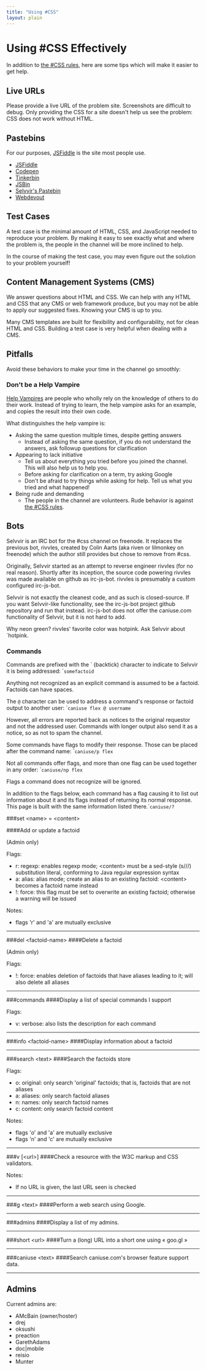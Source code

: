 ```yaml
---
title: "Using #CSS"
layout: plain
---
```


# Using #CSS Effectively

In addition to [the #CSS rules](/rules), here are some tips which will
make it easier to get help.

## Live URLs

Please provide a live URL of the problem site. Screenshots are difficult
to debug. Only providing the CSS for a site doesn't help us see the
problem: CSS does not work without HTML.

## Pastebins

For our purposes, [JSFiddle](http://jsfiddle.net) is the site most
people use.

* [JSFiddle](http://jsfiddle.net)
* [Codepen](http://codepen.io)
* [Tinkerbin](http://tinkerbin.heroku.com)
* [JSBin](http://jsbin.com)
* [Selvvir's Pastebin](http://paste.asmcbain.net)
* [Webdevout](http://webdevout.net)

## Test Cases

A test case is the minimal amount of HTML, CSS, and JavaScript needed to
reproduce your problem. By making it easy to see exactly what and where
the problem is, the people in the channel will be more inclined to help.

In the course of making the test case, you may even figure out the
solution to your problem yourself!

## Content Management Systems (CMS)

We answer questions about HTML and CSS. We can help with any HTML and
CSS that any CMS or web framework produce, but you may not be able to
apply our suggested fixes. Knowing your CMS is up to you.

Many CMS templates are built for flexibility and configurability, not
for clean HTML and CSS. Building a test case is very helpful when
dealing with a CMS.

## Pitfalls

Avoid these behaviors to make your time in the channel go smoothly:

### Don't be a Help Vampire

[Help Vampires](http://slash7.com/2006/12/22/vampires/) are people who
wholly rely on the knowledge of others to do their work. Instead of
trying to learn, the help vampire asks for an example, and copies the
result into their own code.

What distinguishes the help vampire is:

* Asking the same question multiple times, despite getting answers
    * Instead of asking the same question, if you do not understand the
      answers, ask followup questions for clarification
* Appearing to lack initiative
    * Tell us about everything you tried before you joined the channel.
      This will also help us to help you.
    * Before asking for clarification on a term, try asking Google
    * Don't be afraid to try things while asking for help. Tell us what
      you tried and what happened!
* Being rude and demanding
    * The people in the channel are volunteers. Rude behavior is against
      [the #CSS rules](/rules).

## Bots

Selvvir is an IRC bot for the #css channel on freenode. It replaces the
previous bot, rivvles, created by Colin Aarts (aka riven or lilmonkey on
freenode) which the author still provides but chose to remove from #css.

Originally, Selvvir started as an attempt to reverse engineer rivvles
(for no real reason). Shortly after its inception, the source code
powering rivvles was made available on github as irc-js-bot. rivvles is
presumably a custom configured irc-js-bot.

Selvvir is not exactly the cleanest code, and as such is closed-source.
If you want Selvvir-like functionality, see the irc-js-bot project
github repository and run that instead. irc-js-bot does not offer the
caniuse.com functionality of Selvvir, but it is not hard to add.

Why neon green? rivvles' favorite color was hotpink. Ask Selvvir about
`hotpink.

### Commands

Commands are prefixed with the \` (backtick) character to indicate to
Selvvir it is being addressed: \``somefactoid`

Anything not recognized as an explicit command is assumed to be a
factoid. Factoids can have spaces.

The `@` character can be used to address a command's response or factoid
output to another user: \``caniuse flex @ username`

However, all errors are reported back as notices to the original
requestor and not the addressed user. Commands with longer output also
send it as a notice, so as not to spam the channel.

Some commands have flags to modify their response. Those can be placed
after the command name: \``caniuse/p flex`

Not all commands offer flags, and more than one flag can be used
together in any order: \``caniuse/np flex`

Flags a command does not recognize will be ignored.

In addition to the flags below, each command has a flag causing it to
list out information about it and its flags instead of returning its
normal response. This page is built with the same information listed
there.\``caniuse/?`

###set &lt;name> = &lt;content>

####Add or update a factoid

(Admin only)

Flags:

* r: regexp: enables regexp mode; &lt;content> must be a sed-style (s///) substitution literal, conforming to Java regular expression syntax
* a: alias: alias mode; create an alias to an existing factoid: &lt;content> becomes a factoid name instead
* !: force: this flag must be set to overwrite an existing factoid; otherwise a warning will be issued

Notes:

* flags 'r' and 'a' are mutually exclusive

---

###del &lt;factoid-name>
####Delete a factoid

(Admin only)

Flags:

* !: force: enables deletion of factoids that have aliases leading to it; will also delete all aliases

---

###commands
####Display a list of special commands I support

Flags:

* v: verbose: also lists the description for each command

---

###info &lt;factoid-name>
####Display information about a factoid

---

###search &lt;text>
####Search the factoids store

Flags:

* o: original: only search 'original' factoids; that is, factoids that are not aliases
* a: aliases: only search factoid aliases
* n: names: only search factoid names
* c: content: only search factoid content

Notes:

* flags 'o' and 'a' are mutually exclusive
* flags 'n' and 'c' are mutually exclusive

---

###v [&lt;url>]
####Check a resource with the W3C markup and CSS validators.

Notes:

* If no URL is given, the last URL seen is checked

---

###g &lt;text>
####Perform a web search using Google.

---

###admins
####Display a list of my admins.

---

###short &lt;url>
####Turn a (long) URL into a short one using « goo.gl »

---

###caniuse &lt;text>
####Search caniuse.com's browser feature support data.

---

## Admins

Current admins are:

* AMcBain (owner/hoster)
* drej
* oksushi
* preaction
* GarethAdams
* doc|mobile
* reisio
* Munter
